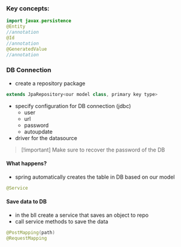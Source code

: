 ### Key concepts:

```java
import javax.persistence
@Entity 
//annotation
@Id 
//annotation
@GeneratedValue
//annotation
```

### DB Connection
- create a repository package
```java
extends JpaRepository<our model class, primary key type>
```
- specify configuration for DB connection (jdbc)
	- user
	- url
	- password
	- autoupdate
- driver for the datasource

> [!important] Make sure to recover the password of the DB

#### What happens?
- spring automatically creates the table in DB based on our model
```java
@Service
```

#### Save data to DB
- in the bll create a service that saves an object to repo
- call service methods to save the data

```java
@PostMapping(path)
@RequestMapping
```
